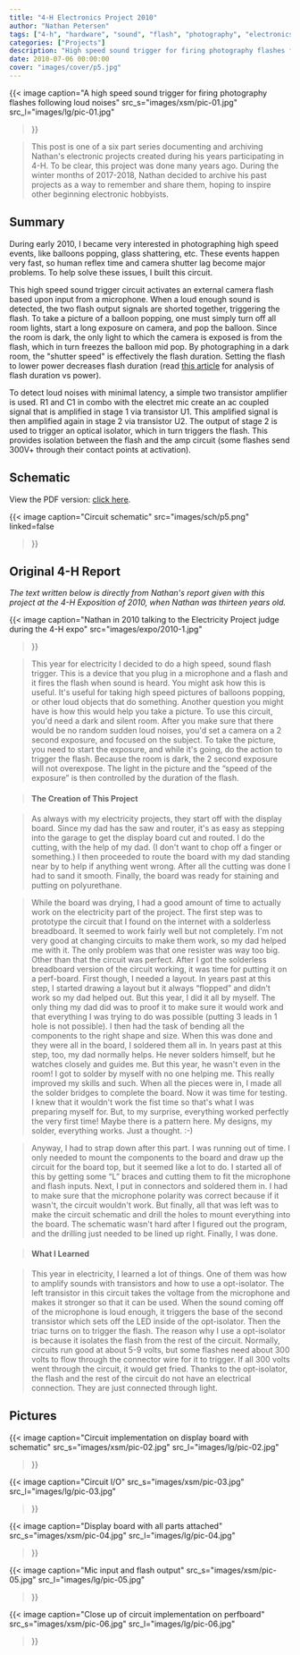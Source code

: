 ```yaml
---
title: "4-H Electronics Project 2010"
author: "Nathan Petersen"
tags: ["4-h", "hardware", "sound", "flash", "photography", "electronics"]
categories: ["Projects"]
description: "High speed sound trigger for firing photography flashes following loud noises."
date: 2010-07-06 00:00:00
cover: "images/cover/p5.jpg"
---
```


{{< image 
    caption="A high speed sound trigger for firing photography flashes following loud noises"
    src_s="images/xsm/pic-01.jpg"
    src_l="images/lg/pic-01.jpg"
>}}

> This post is one of a six part series documenting and archiving Nathan's electronic projects created during his years participating in 4-H. To be clear, this project was done many years ago. During the winter months of 2017-2018, Nathan decided to archive his past projects as a way to remember and share them, hoping to inspire other beginning electronic hobbyists.


## Summary

During early 2010, I became very interested in photographing high speed events, like balloons popping, glass shattering, etc. These events happen very fast, so human reflex time and camera shutter lag become major problems. To help solve these issues, I built this circuit.

This high speed sound trigger circuit activates an external camera flash based upon input from a microphone. When a loud enough sound is detected, the two flash output signals are shorted together, triggering the flash. To take a picture of a balloon popping, one must simply turn off all room lights, start a long exposure on camera, and pop the balloon. Since the room is dark, the only light to which the camera is exposed is from the flash, which in turn freezes the balloon mid pop. By photographing in a dark room, the "shutter speed" is effectively the flash duration. Setting the flash to lower power decreases flash duration (read [this article](http://www.doc-diy.net/photo/photoflash_timing/) for analysis of flash duration vs power).

To detect loud noises with minimal latency, a simple two transistor amplifier is used. R1 and C1 in combo with the electret mic create an ac coupled signal that is amplified in stage 1 via transistor U1. This amplified signal is then amplified again in stage 2 via transistor U2. The output of stage 2 is used to trigger an optical isolator, which in turn triggers the flash. This provides isolation between the flash and the amp circuit (some flashes send 300V+ through their contact points at activation).


## Schematic

View the PDF version: [click here](pdfs/4hp5.pdf).

{{< image 
    caption="Circuit schematic"
    src="images/sch/p5.png"
    linked=false
>}}


## Original 4-H Report

_The text written below is directly from Nathan's report given with this project at the 4-H Exposition of 2010, when Nathan was thirteen years old._

{{< image 
    caption="Nathan in 2010 talking to the Electricity Project judge during the 4-H expo"
    src="images/expo/2010-1.jpg"
>}}

> This year for electricity I decided to do a high speed, sound flash trigger.  This is a device that you plug in a microphone and a flash and it fires the flash when sound is heard.  You might ask how this is useful.  It's useful for taking high speed pictures of balloons popping, or other loud objects that do something.  Another question you might have is how this would help you take a picture.  To use this circuit, you'd need a dark and silent room.  After you make sure that there would be no random sudden loud noises, you'd set a camera on a 2 second exposure, and focused on the subject.  To take the picture, you need to start the exposure, and while it's going, do the action to trigger the flash.  Because the room is dark, the 2 second exposure will not overexpose.  The light in the picture and the “speed of the exposure” is then controlled by the duration of the flash.

> #### The Creation of This Project

> As always with my electricity projects, they start off with the display board.  Since my dad has the saw and router, it's as easy as stepping into the garage to get the display board cut and routed.  I do the cutting, with the help of my dad.  (I don't want to chop off a finger or something.)  I then proceeded to route the board with my dad standing near by to help if anything went wrong.  After all the cutting was done I had to sand it smooth.  Finally, the board was ready for staining and putting on polyurethane.

> While the board was drying, I had a good amount of time to actually work on the electricity part of the project.  The first step was to prototype the circuit that I found on the internet with a solderless breadboard.  It seemed to work fairly well but not completely.  I'm not very good at changing circuits to make them work, so my dad helped me with it.  The only problem was that one resister was way too big.  Other than that the circuit was perfect.  After I got the solderless breadboard version of the circuit working, it was time for putting it on a perf-board.  First though, I needed a layout.   In years past at this step, I started drawing a layout but it always “flopped” and didn't work so my dad helped out.  But this year, I did it all by myself.  The only thing my dad did was to proof it to make sure it would work and that everything I was trying to do was possible (putting 3 leads in 1 hole is not possible).  I then had the task of bending all the components to the right shape and size.  When this was done and they were all in the board, I soldered them all in.  In years past at this step, too, my dad normally helps.  He never solders himself, but he watches closely and guides me.  But this year, he wasn't even in the room!    I got to solder by myself with no one helping me.  This really improved my skills and such.  When all the pieces were in, I made all the solder bridges to complete the board.  Now it was time for testing.  I knew that it wouldn't work the fist time so that's what I was preparing myself for.  But, to my surprise, everything worked perfectly the very first time! Maybe there is a pattern here.  My designs, my solder, everything works.  Just a thought.  :-)

> Anyway, I had to strap down after this part.  I was running out of time.  I only needed to mount the components to the board and draw up the circuit for the board top, but it seemed like a lot to do.  I started all of this by getting some “L” braces and cutting them to fit the microphone and flash inputs.  Next, I put in connectors and soldered them in.  I had to make sure that the microphone polarity was correct because if it wasn't, the circuit wouldn't work.  But finally, all that was left was to make the circuit schematic and drill the holes to mount everything into the board.  The schematic wasn't hard after I figured out the program, and the drilling just needed to be lined up right.  Finally, I was done.

> #### What I Learned

> This year in electricity, I learned a lot of things.  One of them was how to amplify sounds with transistors and how to use a opt-isolator.  The left transistor in this circuit takes the voltage from the microphone and makes it stronger so that it can be used.  When the sound coming off of the microphone is loud enough, it triggers the base of the second transistor which sets off the LED inside of the opt-isolator.  Then the triac turns on to trigger the flash.  The reason why I use a opt-isolator is because it isolates the flash from the rest of the circuit.  Normally, circuits run good at about 5-9 volts, but some flashes need about 300 volts to flow through the connector wire for it to trigger.  If all 300 volts went through the circuit, it would get fried.  Thanks to the opt-isolator, the flash and the rest of the circuit do not have an electrical connection.  They are just connected through light.

## Pictures

{{< image 
    caption="Circuit implementation on display board with schematic"
    src_s="images/xsm/pic-02.jpg"
    src_l="images/lg/pic-02.jpg"
>}}

{{< image 
    caption="Circuit I/O"
    src_s="images/xsm/pic-03.jpg"
    src_l="images/lg/pic-03.jpg"
>}}

{{< image 
    caption="Display board with all parts attached"
    src_s="images/xsm/pic-04.jpg"
    src_l="images/lg/pic-04.jpg"
>}}

{{< image 
    caption="Mic input and flash output"
    src_s="images/xsm/pic-05.jpg"
    src_l="images/lg/pic-05.jpg"
>}}

{{< image 
    caption="Close up of circuit implementation on perfboard"
    src_s="images/xsm/pic-06.jpg"
    src_l="images/lg/pic-06.jpg"
>}}
